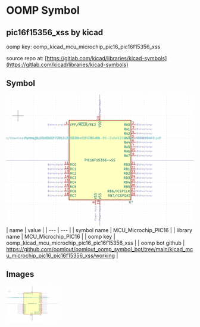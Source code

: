 # OOMP Symbol  
## pic16f15356_xss  by kicad  
  
oomp key: oomp_kicad_mcu_microchip_pic16_pic16f15356_xss  
  
source repo at: [https://gitlab.com/kicad/libraries/kicad-symbols](https://gitlab.com/kicad/libraries/kicad-symbols)  
## Symbol  
  
[![working.png](working_600.png)](working.png)  
| name | value | 
| --- | --- | 
| symbol name | MCU_Microchip_PIC16 | 
| library name | MCU_Microchip_PIC16 | 
| oomp key | oomp_kicad_mcu_microchip_pic16_pic16f15356_xss | 
| oomp bot github | https://github.com/oomlout/oomlout_oomp_symbol_bot/tree/main/kicad_mcu_microchip_pic16_pic16f15356_xss/working | 
## Images  
  
[![working.png](working_140.png)](working.png)  
